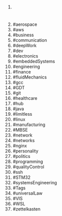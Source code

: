 1. #
1. #aerospace
1. #aws
1. #business
1. #communication
1. #deepWork
1. #dev
1. #electronics
1. #embeddedSystems
1. #engineering
1. #finance
1. #fluidMechanics
1. #gcc
1. #GDT
1. #git
1. #healthcare
1. #hub
1. #java
1. #limitless
1. #linux
1. #manufacturing
1. #MBSE
1. #network
1. #networks
1. #nginx
1. #personality
1. #politics
1. #programming
1. #qualityControl
1. #ssh
1. #STM32
1. #systemsEngineering
1. #Tags
1. #universalLaw
1. #VIS
1. #WSL
1. #zettelkasten
